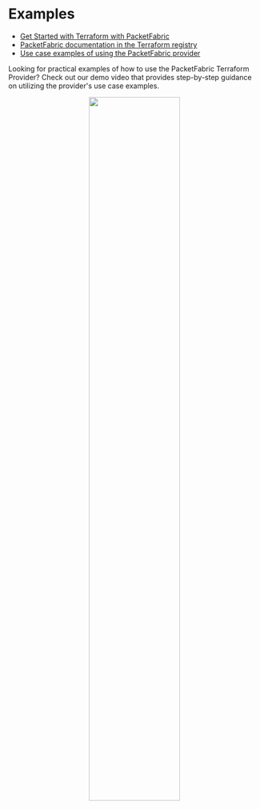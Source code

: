 # Examples

- [Get Started with Terraform with PacketFabric](https://docs.packetfabric.com/api/terraform/)
- [PacketFabric documentation in the Terraform registry](https://registry.terraform.io/providers/PacketFabric/packetfabric/latest/docs)
- [Use case examples of using the PacketFabric provider](./use-cases)

Looking for practical examples of how to use the PacketFabric Terraform Provider? Check out our demo video that provides step-by-step guidance on utilizing the provider's use case examples.

<p align="center"><a href="https://www.youtube.com/watch?v=1HTegktHuoM" target=”_blank”><img width="60%" height="60%" src="https://img.youtube.com/vi/1HTegktHuoM/2.jpg"></a></p>
